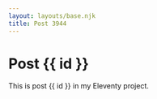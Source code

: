 ```yaml
---
layout: layouts/base.njk
title: Post 3944
---
```


# Post {{ id }}

This is post {{ id }} in my Eleventy project.
